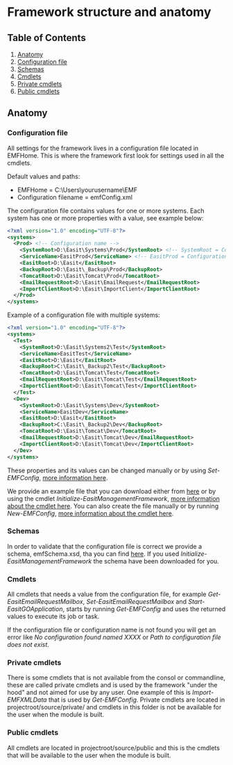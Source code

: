 # Framework structure and anatomy

## Table of Contents
1. [Anatomy](#anatomy)
2. [Configuration file](#Configuration-file)
3. [Schemas](#schemas)
4. [Cmdlets](#cmdlets)
5. [Private cmdlets](#private-cmdlets)
6. [Public cmdlets](#public-cmdlets)

## Anatomy

### Configuration file

All settings for the framework lives in a configuration file located in EMFHome. This is where the framework first look for settings used in all the cmdlets.<br>

Default values and paths:

* EMFHome = C:\Users\yourusername\EMF
* Configuration filename = emfConfig.xml

The configuration file contains values for one or more systems. Each system has one or more properties with a value, see example below:

```xml
<?xml version="1.0" encoding="UTF-8"?>
<systems>
  <Prod> <!-- Configuration name -->
    <SystemRoot>D:\Easit\Systems\Prod</SystemRoot> <!-- SystemRoot = Configuration property -->
    <ServiceName>EasitProd</ServiceName> <!-- EasitProd = Configuration property value -->
    <EasitRoot>D:\Easit</EasitRoot>
    <BackupRoot>D:\Easit\_Backup\Prod</BackupRoot>
    <TomcatRoot>D:\Easit\Tomcat\Prod</TomcatRoot>
    <EmailRequestRoot>D:\Easit\EmailRequest</EmailRequestRoot>
    <ImportClientRoot>D:\Easit\ImportClient</ImportClientRoot>
  </Prod>
</systems>
```

Example of a configuration file with multiple systems:

```xml
<?xml version="1.0" encoding="UTF-8"?>
<systems>
  <Test>
    <SystemRoot>D:\Easit\Systems2\Test</SystemRoot>
    <ServiceName>EasitTest</ServiceName>
    <EasitRoot>D:\Easit</EasitRoot>
    <BackupRoot>C:\Easit\_Backup2\Test</BackupRoot>
    <TomcatRoot>D:\Easit\Tomcat\Test</TomcatRoot>
    <EmailRequestRoot>D:\Easit\Tomcat\Test</EmailRequestRoot>
    <ImportClientRoot>D:\Easit\Tomcat\Test</ImportClientRoot>
  </Test>
  <Dev>
    <SystemRoot>D:\Easit\Systems\Dev</SystemRoot>
    <ServiceName>EasitDev</ServiceName>
    <EasitRoot>D:\Easit</EasitRoot>
    <BackupRoot>C:\Easit\_Backup2\Dev</BackupRoot>
    <TomcatRoot>D:\Easit\Tomcat\Dev</TomcatRoot>
    <EmailRequestRoot>D:\Easit\Tomcat\Dev</EmailRequestRoot>
    <ImportClientRoot>D:\Easit\Tomcat\Dev</ImportClientRoot>
  </Dev>
</systems>
```

These properties and its values can be changed manually or by using *Set-EMFConfig*, [more information here](https://github.com/easitab/EasitManagementFramework/blob/development/docs/v1/Set-EMFConfig.md).

We provide an example file that you can download either from [here](https://raw.githubusercontent.com/easitab/EasitManagementFramework/development/configurations/emfConfig.xml) or by using the cmdlet *Initialize-EasitManagementFramework*, [more information about the cmdlet here](https://github.com/easitab/EasitManagementFramework/blob/development/docs/v1/Initialize-EasitManagementFramework.md). You can also create the file manually or by running *New-EMFConfig*, [more information about the cmdlet here](https://github.com/easitab/EasitManagementFramework/blob/development/docs/v1/New-EMFConfig.md).

### Schemas

In order to validate that the configuration file is correct we provide a schema, emfSchema.xsd, tha you can find [here](https://github.com/easitab/EasitManagementFramework/tree/development/schemas). If you used *Initialize-EasitManagementFramework* the schema have been downloaded for you.

### Cmdlets

All cmdlets that needs a value from the configuration file, for example *Get-EasitEmailRequestMailbox*, *Set-EasitEmailRequestMailbox* and *Start-EasitGOApplication*, starts by running *Get-EMFConfig* and uses the returned values to execute its job or task.

If the configuration file or configuration name is not found you will get an error like *No configuration found named XXXX* or *Path to configuration file does not exist*.

### Private cmdlets

There is some cmdlets that is not available from the consol or commandline, these are called private cmdlets and is used by the framework "under the hood" and not aimed for use by any user. One example of this is *Import-EMFXMLData* that is used by *Get-EMFConfig*. Private cmdlets are located in projectroot/source/private/ and cmdlets in this folder is not be available for the user when the module is built.

### Public cmdlets

All cmdlets are located in projectroot/source/public and this is the cmdlets that will be available to the user when the module is built.